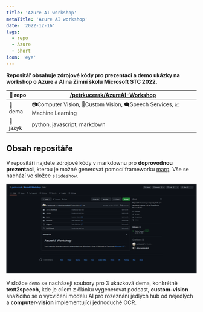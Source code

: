 ```yaml
---
title: 'Azure AI workshop'
metaTitle: 'Azure AI workshop'
date: '2022-12-16'
tags:
  - repo
  - Azure
  - short
icon: 'eye'
---
```


**Repositář obsahuje zdrojové kódy pro prezentaci a demo ukázky na workshop o Azure a AI na Zimní školu Microsoft STC 2022.**

| 🔨 repo  | [/petrkucerak/AzureAI-Workshop](https://github.com/petrkucerak/AzureAI-Workshop) |
| ------- | -------------------------------------------------------------------------------- |
| 🎯 dema  | 📷Computer Vision, 🔎Custom Vision, 🗨Speech Services, 📈Machine Learning            |
| 📝 jazyk | python, javascript, markdown                                                     |


## Obsah repositáře

V repositáři najdete zdrojové kódy v markdownu pro **doprovodnou prezentaci**, kterou je možné generovat pomocí frameworku [marp](https://marp.app/). Vše se nachází ve složce `slideshow`.

![screenshot repositáře na GitHubu](https://raw.githubusercontent.com/petrkucerak/blog/main/public/posts/azure-AI-workshop-01.png)

V složce `demo` se nacházejí soubory pro 3 ukázková dema, konkrétně **text2speech**, kde je cílem z článku vygenerovat podcast, **custom-vision** snažícího se o vycvičení modelu AI pro rozeznání jedlých hub od nejedlých a **computer-vision** implementující jednoduché OCR.

